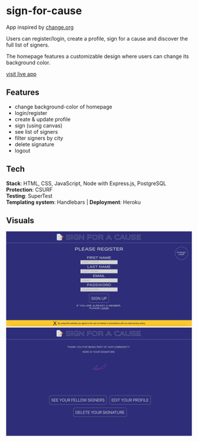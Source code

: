 # sign-for-cause

App inspired by [change.org](https://www.change.org)<br />

Users can register/login, create a profile, sign for a cause and discover the full list
of signers. <br />

The homepage features a customizable design where users can change its background color.

[visit live app](https://sign-for-cause.herokuapp.com/)

## Features

-   change background-color of homepage
-   login/register
-   create & update profile
-   sign (using canvas)
-   see list of signers
-   filter signers by city
-   delete signature
-   logout

## Tech

**Stack**: HTML, CSS, JavaScript, Node with Express.js, PostgreSQL <br />
**Protection**: CSURF <br />
**Testing**: SuperTest <br />
**Templating system**: Handlebars | **Deployment**: Heroku

## Visuals

![screenshot](readMe/screenshot_1.png)
![screenshot](readMe/screenshot_2.png)
